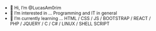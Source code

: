 - 👋 Hi, I’m @LucasAm0rim
- 👀 I’m interested in ... Programming and IT in general
- 🌱 I’m currently learning ... HTML / CSS / JS / BOOTSTRAP / REACT / PHP / JQUERY / C / C# / LINUX / SHELL SCRIPT

<!---
LucasAm0rim/LucasAm0rim is a ✨ special ✨ repository because its `README.md` (this file) appears on your GitHub profile.
You can click the Preview link to take a look at your changes.
--->
